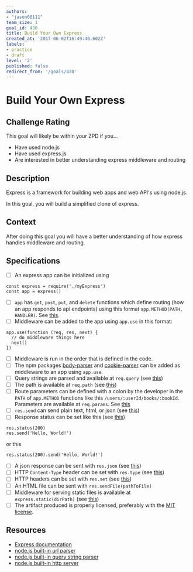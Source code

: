 ```yaml
---
authors:
- "jason00111"
team_size: 1
goal_id: 430
title: Build Your Own Express
created_at: '2017-06-02T16:49:40.602Z'
labels:
- practice
- draft
level: '2'
published: false
redirect_from: '/goals/430'
---
```


# Build Your Own Express

## Challenge Rating

This goal will likely be within your ZPD if you...

- Have used node.js
- Have used express.js
- Are interested in better understanding express middleware and routing

## Description

Express is a framework for building web apps and web API's using node.js.

In this goal, you will build a simplified clone of express.

## Context

After doing this goal you will have a better understanding of how express handles middleware and routing.

## Specifications

- [ ] An express app can be initialized using
```
const express = require('./myExpress')
const app = express()
```
- [ ] `app` has `get`, `post`, `put`, and `delete` functions which define routing (how an app responds to api endpoints) using this format `app.METHOD(PATH, HANDLER)`. See [this](https://expressjs.com/en/starter/basic-routing.html).
- [ ] Middleware can be added to the app using `app.use` in this format:
```
app.use(function (req, res, next) {
  // do middleware things here
  next()
})
```
- [ ] Middleware is run in the order that is defined in the code.
- [ ] The npm packages [body-parser](https://www.npmjs.com/package/body-parser) and [cookie-parser](https://www.npmjs.com/package/cookie-parser) can be added as middleware to an app using `app.use`.
- [ ] Query strings are parsed and available at `req.query` (see [this](https://expressjs.com/en/4x/api.html#req.query))
- [ ] The path is available at `req.path` (see [this](https://expressjs.com/en/4x/api.html#req.path))
- [ ] Route parameters can be defined with a colon by the developer in the `PATH` of `app.METHOD` functions like this `/users/:userId/books/:bookId`. Parameters are available at `req.params`. See [this](https://expressjs.com/en/guide/routing.html#route-parameters)
- [ ] `res.send` can send plain text, html, or json (see [this](https://expressjs.com/en/4x/api.html#res.send))
- [ ] Response status can be set like this (see [this](https://expressjs.com/en/4x/api.html#res.status))
```
res.status(200)
res.send('Hello, World!')
```
or this
```
res.status(200).send('Hello, World!')
```
- [ ] A json response can be sent with `res.json` (see [this](https://expressjs.com/en/4x/api.html#res.json))
- [ ] HTTP `Content-Type` header can be set with `res.type` (see [this](https://expressjs.com/en/4x/api.html#res.type))
- [ ] HTTP headers can be set with `res.set` (see [this](https://expressjs.com/en/4x/api.html#res.set))
- [ ] An HTML file can be sent with `res.sendFile(pathToFile)`
- [ ] Middleware for serving static files is available at `express.static(dirPath)` (see [this](https://expressjs.com/en/4x/api.html#express.static))
- [ ] The artifact produced is properly licensed, preferably with the [MIT license][mit-license].

## Resources

- [Express documentation](https://expressjs.com)
- [node.js built-in url parser](https://nodejs.org/api/url.html)
- [node.js built-in query string parser](https://nodejs.org/api/querystring.html)
- [node.js built-in http server](https://nodejs.org/api/http.html)

[mit-license]: https://opensource.org/licenses/MIT
